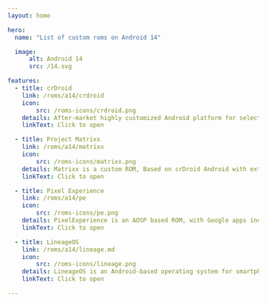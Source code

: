 ```yaml
---
layout: home

hero:
  name: "List of custom roms on Android 14"

  image: 
      alt: Android 14
      src: /14.svg

features:
  - title: crDroid
    link: /roms/a14/crdroid
    icon: 
        src: /roms-icons/crdroid.png
    details: After-market highly customized Android platform for select devices
    linkText: Click to open

  - title: Project Matrixx
    link: /roms/a14/matrixx
    icon: 
        src: /roms-icons/matrixx.png
    details: Matrixx is a custom ROM, Based on crDroid Android with extra pinch of Salt.
    linkText: Click to open

  - title: Pixel Experience
    link: /roms/a14/pe
    icon: 
        src: /roms-icons/pe.png
    details: PixelExperience is an AOSP based ROM, with Google apps included and all Pixel goodies.
    linkText: Click to open

  - title: LineageOS
    link: /roms/a14/lineage.md
    icon: 
        src: /roms-icons/lineage.png
    details: LineageOS is an Android-based operating system for smartphones, tablet computers, and set-top boxes, with mostly free and open-source software.
    linkText: Click to open

---
```


